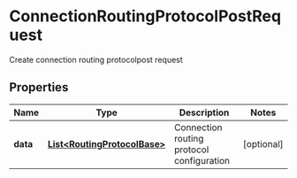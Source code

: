 

# ConnectionRoutingProtocolPostRequest

Create connection routing protocolpost request

## Properties

| Name | Type | Description | Notes |
|------------ | ------------- | ------------- | -------------|
|**data** | [**List&lt;RoutingProtocolBase&gt;**](RoutingProtocolBase.md) | Connection routing protocol configuration |  [optional] |



